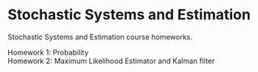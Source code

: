 # Stochastic Systems and Estimation
Stochastic Systems and Estimation course homeworks.

Homework 1: Probability\
Homework 2: Maximum Likelihood Estimator and Kalman filter
